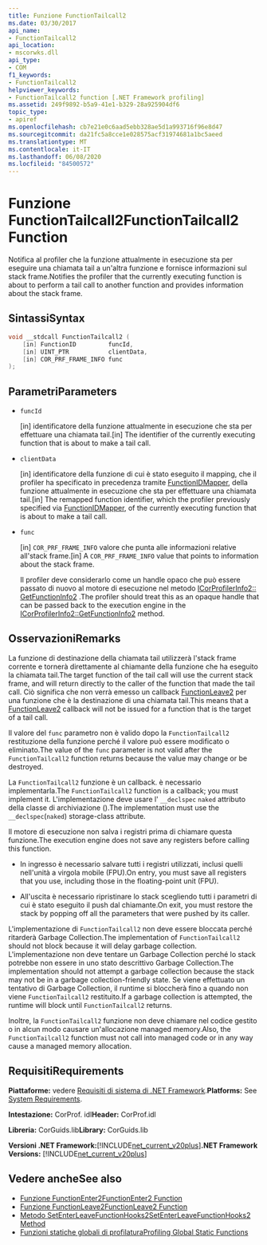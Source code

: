 ```yaml
---
title: Funzione FunctionTailcall2
ms.date: 03/30/2017
api_name:
- FunctionTailcall2
api_location:
- mscorwks.dll
api_type:
- COM
f1_keywords:
- FunctionTailcall2
helpviewer_keywords:
- FunctionTailcall2 function [.NET Framework profiling]
ms.assetid: 249f9892-b5a9-41e1-b329-28a925904df6
topic_type:
- apiref
ms.openlocfilehash: cb7e21e0c6aad5ebb328ae5d1a993716f96e8d47
ms.sourcegitcommit: da21fc5a8cce1e028575acf31974681a1bc5aeed
ms.translationtype: MT
ms.contentlocale: it-IT
ms.lasthandoff: 06/08/2020
ms.locfileid: "84500572"
---
```

# <a name="functiontailcall2-function"></a><span data-ttu-id="56cef-102">Funzione FunctionTailcall2</span><span class="sxs-lookup"><span data-stu-id="56cef-102">FunctionTailcall2 Function</span></span>
<span data-ttu-id="56cef-103">Notifica al profiler che la funzione attualmente in esecuzione sta per eseguire una chiamata tail a un'altra funzione e fornisce informazioni sul stack frame.</span><span class="sxs-lookup"><span data-stu-id="56cef-103">Notifies the profiler that the currently executing function is about to perform a tail call to another function and provides information about the stack frame.</span></span>  
  
## <a name="syntax"></a><span data-ttu-id="56cef-104">Sintassi</span><span class="sxs-lookup"><span data-stu-id="56cef-104">Syntax</span></span>  
  
```cpp
void __stdcall FunctionTailcall2 (  
    [in] FunctionID         funcId,
    [in] UINT_PTR           clientData,
    [in] COR_PRF_FRAME_INFO func  
);  
```  
  
## <a name="parameters"></a><span data-ttu-id="56cef-105">Parametri</span><span class="sxs-lookup"><span data-stu-id="56cef-105">Parameters</span></span>

- `funcId`

  <span data-ttu-id="56cef-106">\[in] identificatore della funzione attualmente in esecuzione che sta per effettuare una chiamata tail.</span><span class="sxs-lookup"><span data-stu-id="56cef-106">\[in] The identifier of the currently executing function that is about to make a tail call.</span></span>

- `clientData`

  <span data-ttu-id="56cef-107">\[in] identificatore della funzione di cui è stato eseguito il mapping, che il profiler ha specificato in precedenza tramite [FunctionIDMapper](functionidmapper-function.md), della funzione attualmente in esecuzione che sta per effettuare una chiamata tail.</span><span class="sxs-lookup"><span data-stu-id="56cef-107">\[in] The remapped function identifier, which the profiler previously specified via [FunctionIDMapper](functionidmapper-function.md), of the currently executing function that is about to make a tail call.</span></span>
  
- `func`

  <span data-ttu-id="56cef-108">\[in] `COR_PRF_FRAME_INFO` valore che punta alle informazioni relative all'stack frame.</span><span class="sxs-lookup"><span data-stu-id="56cef-108">\[in] A `COR_PRF_FRAME_INFO` value that points to information about the stack frame.</span></span>

  <span data-ttu-id="56cef-109">Il profiler deve considerarlo come un handle opaco che può essere passato di nuovo al motore di esecuzione nel metodo [ICorProfilerInfo2:: GetFunctionInfo2](icorprofilerinfo2-getfunctioninfo2-method.md) .</span><span class="sxs-lookup"><span data-stu-id="56cef-109">The profiler should treat this as an opaque handle that can be passed back to the execution engine in the [ICorProfilerInfo2::GetFunctionInfo2](icorprofilerinfo2-getfunctioninfo2-method.md) method.</span></span>

## <a name="remarks"></a><span data-ttu-id="56cef-110">Osservazioni</span><span class="sxs-lookup"><span data-stu-id="56cef-110">Remarks</span></span>  
 <span data-ttu-id="56cef-111">La funzione di destinazione della chiamata tail utilizzerà l'stack frame corrente e tornerà direttamente al chiamante della funzione che ha eseguito la chiamata tail.</span><span class="sxs-lookup"><span data-stu-id="56cef-111">The target function of the tail call will use the current stack frame, and will return directly to the caller of the function that made the tail call.</span></span> <span data-ttu-id="56cef-112">Ciò significa che non verrà emesso un callback [FunctionLeave2](functionleave2-function.md) per una funzione che è la destinazione di una chiamata tail.</span><span class="sxs-lookup"><span data-stu-id="56cef-112">This means that a [FunctionLeave2](functionleave2-function.md) callback will not be issued for a function that is the target of a tail call.</span></span>  
  
 <span data-ttu-id="56cef-113">Il valore del `func` parametro non è valido dopo la `FunctionTailcall2` restituzione della funzione perché il valore può essere modificato o eliminato.</span><span class="sxs-lookup"><span data-stu-id="56cef-113">The value of the `func` parameter is not valid after the `FunctionTailcall2` function returns because the value may change or be destroyed.</span></span>  
  
 <span data-ttu-id="56cef-114">La `FunctionTailcall2` funzione è un callback. è necessario implementarla.</span><span class="sxs-lookup"><span data-stu-id="56cef-114">The `FunctionTailcall2` function is a callback; you must implement it.</span></span> <span data-ttu-id="56cef-115">L'implementazione deve usare l' `__declspec` `naked` attributo della classe di archiviazione ().</span><span class="sxs-lookup"><span data-stu-id="56cef-115">The implementation must use the `__declspec`(`naked`) storage-class attribute.</span></span>  
  
 <span data-ttu-id="56cef-116">Il motore di esecuzione non salva i registri prima di chiamare questa funzione.</span><span class="sxs-lookup"><span data-stu-id="56cef-116">The execution engine does not save any registers before calling this function.</span></span>  
  
- <span data-ttu-id="56cef-117">In ingresso è necessario salvare tutti i registri utilizzati, inclusi quelli nell'unità a virgola mobile (FPU).</span><span class="sxs-lookup"><span data-stu-id="56cef-117">On entry, you must save all registers that you use, including those in the floating-point unit (FPU).</span></span>  
  
- <span data-ttu-id="56cef-118">All'uscita è necessario ripristinare lo stack scegliendo tutti i parametri di cui è stato eseguito il push dal chiamante.</span><span class="sxs-lookup"><span data-stu-id="56cef-118">On exit, you must restore the stack by popping off all the parameters that were pushed by its caller.</span></span>  
  
 <span data-ttu-id="56cef-119">L'implementazione di `FunctionTailcall2` non deve essere bloccata perché ritarderà Garbage Collection.</span><span class="sxs-lookup"><span data-stu-id="56cef-119">The implementation of `FunctionTailcall2` should not block because it will delay garbage collection.</span></span> <span data-ttu-id="56cef-120">L'implementazione non deve tentare un Garbage Collection perché lo stack potrebbe non essere in uno stato descrittivo Garbage Collection.</span><span class="sxs-lookup"><span data-stu-id="56cef-120">The implementation should not attempt a garbage collection because the stack may not be in a garbage collection-friendly state.</span></span> <span data-ttu-id="56cef-121">Se viene effettuato un tentativo di Garbage Collection, il runtime si bloccherà fino a quando non viene `FunctionTailcall2` restituito.</span><span class="sxs-lookup"><span data-stu-id="56cef-121">If a garbage collection is attempted, the runtime will block until `FunctionTailcall2` returns.</span></span>  
  
 <span data-ttu-id="56cef-122">Inoltre, la `FunctionTailcall2` funzione non deve chiamare nel codice gestito o in alcun modo causare un'allocazione managed memory.</span><span class="sxs-lookup"><span data-stu-id="56cef-122">Also, the `FunctionTailcall2` function must not call into managed code or in any way cause a managed memory allocation.</span></span>  
  
## <a name="requirements"></a><span data-ttu-id="56cef-123">Requisiti</span><span class="sxs-lookup"><span data-stu-id="56cef-123">Requirements</span></span>  
 <span data-ttu-id="56cef-124">**Piattaforme:** vedere [Requisiti di sistema di .NET Framework](../../get-started/system-requirements.md).</span><span class="sxs-lookup"><span data-stu-id="56cef-124">**Platforms:** See [System Requirements](../../get-started/system-requirements.md).</span></span>  
  
 <span data-ttu-id="56cef-125">**Intestazione:** CorProf. idl</span><span class="sxs-lookup"><span data-stu-id="56cef-125">**Header:** CorProf.idl</span></span>  
  
 <span data-ttu-id="56cef-126">**Libreria:** CorGuids.lib</span><span class="sxs-lookup"><span data-stu-id="56cef-126">**Library:** CorGuids.lib</span></span>  
  
 <span data-ttu-id="56cef-127">**Versioni .NET Framework:**[!INCLUDE[net_current_v20plus](../../../../includes/net-current-v20plus-md.md)]</span><span class="sxs-lookup"><span data-stu-id="56cef-127">**.NET Framework Versions:** [!INCLUDE[net_current_v20plus](../../../../includes/net-current-v20plus-md.md)]</span></span>  
  
## <a name="see-also"></a><span data-ttu-id="56cef-128">Vedere anche</span><span class="sxs-lookup"><span data-stu-id="56cef-128">See also</span></span>

- [<span data-ttu-id="56cef-129">Funzione FunctionEnter2</span><span class="sxs-lookup"><span data-stu-id="56cef-129">FunctionEnter2 Function</span></span>](functionenter2-function.md)
- [<span data-ttu-id="56cef-130">Funzione FunctionLeave2</span><span class="sxs-lookup"><span data-stu-id="56cef-130">FunctionLeave2 Function</span></span>](functionleave2-function.md)
- [<span data-ttu-id="56cef-131">Metodo SetEnterLeaveFunctionHooks2</span><span class="sxs-lookup"><span data-stu-id="56cef-131">SetEnterLeaveFunctionHooks2 Method</span></span>](icorprofilerinfo2-setenterleavefunctionhooks2-method.md)
- [<span data-ttu-id="56cef-132">Funzioni statiche globali di profilatura</span><span class="sxs-lookup"><span data-stu-id="56cef-132">Profiling Global Static Functions</span></span>](profiling-global-static-functions.md)
